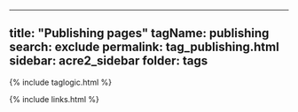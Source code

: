 
---
title: "Publishing pages"
tagName: publishing
search: exclude
permalink: tag_publishing.html
sidebar: acre2_sidebar
folder: tags
---
{% include taglogic.html %}

{% include links.html %}
